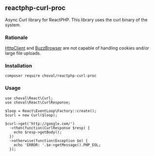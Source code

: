 
## reactphp-curl-proc

Async Curl library for ReactPHP.
This library uses the curl binary of the system.

### Rationale

[HttpClient](https://github.com/reactphp/http-client) and [BuzzBrowser](https://github.com/clue/reactphp-buzz/) are not capable of handling cookies and/or large file uploads.

### Installation

```
composer require choval/reactphp-curl-proc
```

### Usage

```
use choval\React\Curl;
use choval\React\CurlResponse;

$loop = React\EventLoop\Factory::create();
$curl = new Curl($loop);

$curl->get('http://google.com/')
  ->then(function(CurlResponse $resp) {
    echo $resp->getBody();
  })
  ->otherwise(function(Exception $e) {
    echo 'ERROR: '.$e->getMessage().PHP_EOL;
  });
```



